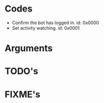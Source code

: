 # Codes
- Confirm the bot has logged in. id: 0x0000
- Set activity watching. id: 0x0001

# Arguments

# TODO's

# FIXME's